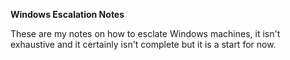 <strong>Windows Escalation Notes</strong>

These are my notes on how to esclate Windows machines, it isn't exhaustive and it certainly isn't complete but it is a start for now.
